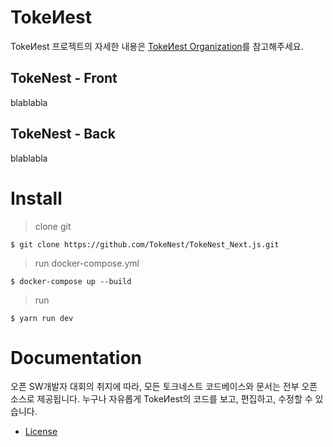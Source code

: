 # TokeИest
TokeИest 프로젝트의 자세한 내용은 [TokeИest Organization](https://github.com/TokeNest)를 참고해주세요.

## TokeNest - Front
blablabla

## TokeNest - Back
blablabla

# Install

> clone git
```
$ git clone https://github.com/TokeNest/TokeNest_Next.js.git
```

> run docker-compose.yml
```
$ docker-compose up --build
```

> run 
```
$ yarn run dev
```

# Documentation

오픈 SW개발자 대회의 취지에 따라, 모든 토크네스트 코드베이스와 문서는 전부 오픈 소스로 제공됩니다. 누구나 자유롭게 TokeИest의 코드를 보고, 편집하고, 수정할 수 있습니다.

- [License](./LICENSE)
